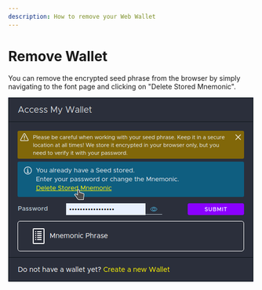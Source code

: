 ```yaml
---
description: How to remove your Web Wallet
---
```


# Remove Wallet

You can remove the encrypted seed phrase from the browser by simply navigating to the font page and clicking on "Delete Stored Mnemonic".

![](../../.gitbook/assets/ww-delete-phrase.png)

